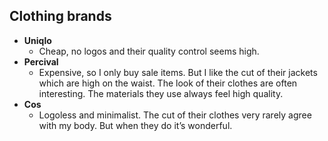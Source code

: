 ## Clothing brands

- **Uniqlo**
	- Cheap, no logos and their quality control seems high.
- **Percival**
	- Expensive, so I only buy sale items. But I like the cut of their jackets which are high on the waist. The look of their clothes are often interesting. The materials they use always feel high quality.
- **Cos**
	- Logoless and minimalist. The cut of their clothes very rarely agree with my body. But when they do it’s wonderful. 